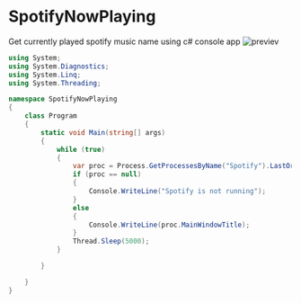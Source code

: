 # SpotifyNowPlaying
Get currently played spotify music name using c# console app
![previev](https://raw.githubusercontent.com/maciekkoks/SpotifyNowPlaying/main/previev.png)
```cs
using System;
using System.Diagnostics;
using System.Linq;
using System.Threading;

namespace SpotifyNowPlaying
{
    class Program
    {
        static void Main(string[] args)
        {
            while (true)
            {
                var proc = Process.GetProcessesByName("Spotify").LastOrDefault(p => !string.IsNullOrWhiteSpace(p.MainWindowTitle));
                if (proc == null)
                {
                    Console.WriteLine("Spotify is not running");
                }
                else
                {
                    Console.WriteLine(proc.MainWindowTitle);
                }
                Thread.Sleep(5000);
            }

        }

    }
}
```
